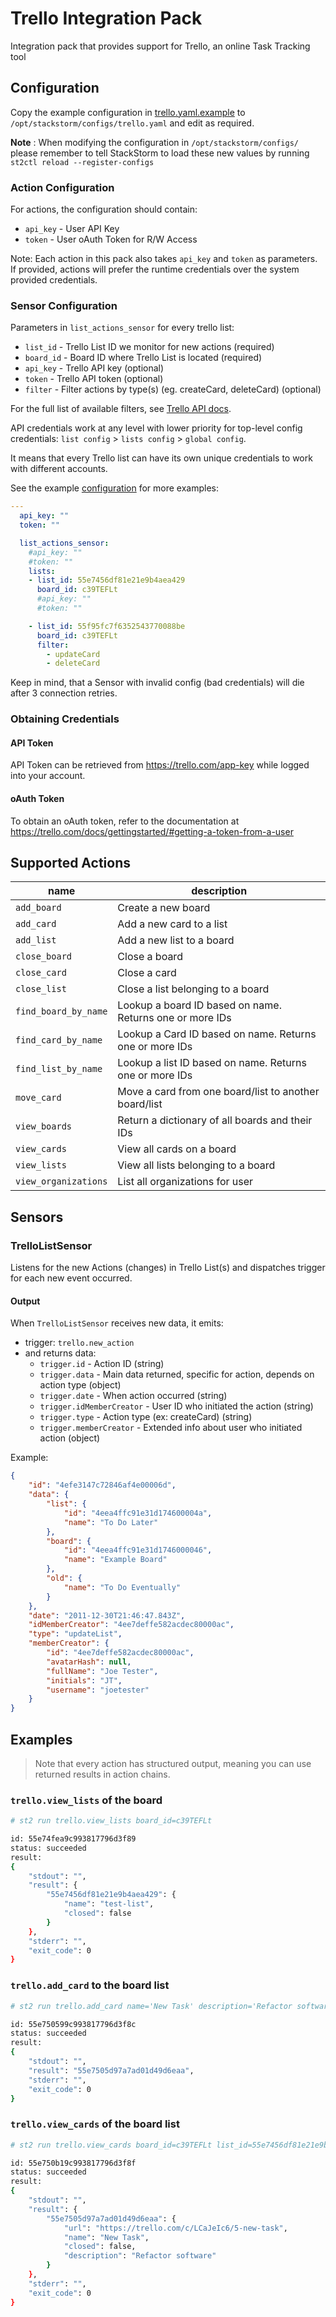 # Trello Integration Pack

Integration pack that provides support for Trello, an online Task Tracking tool

## Configuration

Copy the example configuration in [trello.yaml.example](./trello.yaml.example)
to `/opt/stackstorm/configs/trello.yaml` and edit as required.

**Note** : When modifying the configuration in `/opt/stackstorm/configs/` please
           remember to tell StackStorm to load these new values by running
           `st2ctl reload --register-configs`

### Action Configuration

For actions, the configuration should contain:

* `api_key` - User API Key
* `token` - User oAuth Token for R/W Access

Note: Each action in this pack also takes `api_key` and `token` as parameters.
If provided, actions will prefer the runtime credentials over the system provided
credentials.

### Sensor Configuration

Parameters in `list_actions_sensor` for every trello list:

* `list_id` - Trello List ID we monitor for new actions (required)
* `board_id` - Board ID where Trello List is located (required)
* `api_key` - Trello API key (optional)
* `token` - Trello API token (optional)
* `filter` - Filter actions by type(s) (eg. createCard, deleteCard) (optional)

For the full list of available filters, see
[Trello API docs](https://trello.com/docs/api/list/index.html#get-1-lists-idlist-actions).

API credentials work at any level with lower priority for top-level config credentials:
`list config` > `lists config` > `global config`.

It means that every Trello list can have its own unique credentials to work with different accounts.

See the example [configuration](trello.yaml.example) for more examples:

```yaml
---
  api_key: ""
  token: ""

  list_actions_sensor:
    #api_key: ""
    #token: ""
    lists:
    - list_id: 55e7456df81e21e9b4aea429
      board_id: c39TEFLt
      #api_key: ""
      #token: ""

    - list_id: 55f95fc7f6352543770088be
      board_id: c39TEFLt
      filter:
        - updateCard
        - deleteCard
```

Keep in mind, that a Sensor with invalid config (bad credentials) will die after 3 connection retries.

### Obtaining Credentials
#### API Token

API Token can be retrieved from https://trello.com/app-key while logged into your
account.

#### oAuth Token

To obtain an oAuth token, refer to the documentation at
https://trello.com/docs/gettingstarted/#getting-a-token-from-a-user

## Supported Actions

 name                  | description                                               
---------------------- | ----------------------------------------------------------
 `add_board`          | Create a new board                                        
 `add_card`           | Add a new card to a list                                  
 `add_list`           | Add a new list to a board                                 
 `close_board`        | Close a board                                             
 `close_card`         | Close a card                                              
 `close_list`         | Close a list belonging to a board                         
 `find_board_by_name` | Lookup a board ID based on name. Returns one or more IDs  
 `find_card_by_name`  | Lookup a Card ID based on name. Returns one or more IDs   
 `find_list_by_name`  | Lookup a list ID based on name. Returns one or more IDs   
 `move_card`          | Move a card from one board/list to another board/list     
 `view_boards`        | Return a dictionary of all boards and their IDs           
 `view_cards`         | View all cards on a board                                 
 `view_lists`         | View all lists belonging to a board                       
 `view_organizations` | List all organizations for user                           

## Sensors

### TrelloListSensor

Listens for the new Actions (changes) in Trello List(s) and dispatches trigger for each new event occurred.

#### Output

When `TrelloListSensor` receives new data, it emits:
* trigger: `trello.new_action`
* and returns data:
  * `trigger.id` - Action ID (string)
  * `trigger.data` - Main data returned, specific for action, depends on action type (object)
  * `trigger.date` - When action occurred (string)
  * `trigger.idMemberCreator` - User ID who initiated the action (string)
  * `trigger.type` - Action type (ex: createCard) (string)
  * `trigger.memberCreator` - Extended info about user who initiated action (object)

Example:
```json
{
    "id": "4efe3147c72846af4e00006d",
    "data": {
        "list": {
            "id": "4eea4ffc91e31d174600004a",
            "name": "To Do Later"
        },
        "board": {
            "id": "4eea4ffc91e31d1746000046",
            "name": "Example Board"
        },
        "old": {
            "name": "To Do Eventually"
        }
    },
    "date": "2011-12-30T21:46:47.843Z",
    "idMemberCreator": "4ee7deffe582acdec80000ac",
    "type": "updateList",
    "memberCreator": {
        "id": "4ee7deffe582acdec80000ac",
        "avatarHash": null,
        "fullName": "Joe Tester",
        "initials": "JT",
        "username": "joetester"
    }
}
```

## Examples

> Note that every action has structured output, meaning you can use returned results in action chains.

### `trello.view_lists` of the board

```sh
# st2 run trello.view_lists board_id=c39TEFLt

id: 55e74fea9c993817796d3f89
status: succeeded
result:
{
    "stdout": "",
    "result": {
        "55e7456df81e21e9b4aea429": {
            "name": "test-list",
            "closed": false
        }
    },
    "stderr": "",
    "exit_code": 0
}
```

### `trello.add_card` to the board list

```sh
# st2 run trello.add_card name='New Task' description='Refactor software' board_id=c39TEFLt list_id=55e7456df81e21e9b4aea429

id: 55e750599c993817796d3f8c
status: succeeded
result:
{
    "stdout": "",
    "result": "55e7505d97a7ad01d49d6eaa",
    "stderr": "",
    "exit_code": 0
}
```

### `trello.view_cards` of the board list

```sh
# st2 run trello.view_cards board_id=c39TEFLt list_id=55e7456df81e21e9b4aea429

id: 55e750b19c993817796d3f8f
status: succeeded
result:
{
    "stdout": "",
    "result": {
        "55e7505d97a7ad01d49d6eaa": {
            "url": "https://trello.com/c/LCaJeIc6/5-new-task",
            "name": "New Task",
            "closed": false,
            "description": "Refactor software"
        }
    },
    "stderr": "",
    "exit_code": 0
}
```
